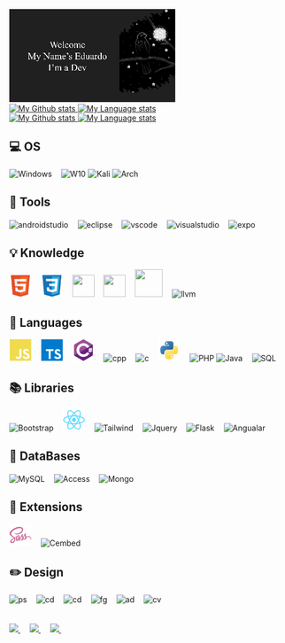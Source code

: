 <img src="https://github.com/EduardoDosSantosFerreira/EduardoDosSantosFerreira/blob/main/img/TheCrowWallpaperGif.gif" style="filter: grayscale(100%);">

<!-- GRS (Light Mode) -->
<div>
  <a href="https://github.com/EduardoDosSantosFerreira#gh-light-mode-only">
    <img src="https://github-readme-stats-steel-omega.vercel.app/api?username=EduardoDosSantosFerreira&show_icons=true&include_all_commits=true&hide_border=true&number_format=long&rank_icon=percentile&show=reviews,discussions_started,discussions_answered,prs_merged,prs_merged_percentage#gh-light-mode-only" alt="My Github stats" height="350">
  </a>
  <a href="https://github.com/EduardoDosSantosFerreira#gh-light-mode-only">
    <img src="https://github-readme-stats-steel-omega.vercel.app/api/top-langs/?username=EduardoDosSantosFerreira&layout=pie&hide_border=true&langs_count=10#gh-light-mode-only" alt="My Language stats" height="350">
  </a>
</div>

<!-- GRS (Dark Mode) -->
<div>
  <a href="https://github.com/EduardoDosSantosFerreira#gh-dark-mode-only">
    <img src="https://github-readme-stats-steel-omega.vercel.app/api?username=EduardoDosSantosFerreira&show_icons=true&include_all_commits=true&icon_color=2d77dc&title_color=2d77dc&text_color=ffffff&bg_color=0d1117&hide_border=true&number_format=long&rank_icon=percentile&show=reviews,discussions_started,discussions_answered,prs_merged,prs_merged_percentage#gh-dark-mode-only" alt="My Github stats" height="350">
  </a>
  <a href="https://github.com/EduardoDosSantosFerreira#gh-dark-mode-only">
    <img src="https://github-readme-stats-steel-omega.vercel.app/api/top-langs/?username=EduardoDosSantosFerreira&layout=pie&icon_color=2d77dc&title_color=2d77dc&text_color=ffffff&bg_color=0d1117&hide_border=true&langs_count=10#gh-dark-mode-only" alt="My Language stats" height="350">
  </a>
</div>

<div style="display: inline-block; align-items: center;">
  <h2>💻 OS </h2>
  <img alt="Windows" height="38" width="38" src="https://seeklogo.com/images/W/windows-11-icon-logo-6C39629E45-seeklogo.com.png">ㅤ
  <img alt="W10" height="40" width="40" src="https://cdn.jsdelivr.net/gh/devicons/devicon@latest/icons/windows8/windows8-original.svg" />
  <img alt="Kali" height="50" width="50" src="https://upload.wikimedia.org/wikipedia/commons/2/2b/Kali-dragon-icon.svg">
  <img alt="Arch" height="40" width="40" src="https://cdn.jsdelivr.net/gh/devicons/devicon@latest/icons/archlinux/archlinux-original.svg" />
</div>

<div style="display: inline-block; align-items: center;">
  <h2>🔨 Tools</h2>
  <img alt="androidstudio" height="40" width="40" src="https://cdn.jsdelivr.net/gh/devicons/devicon@latest/icons/androidstudio/androidstudio-original.svg" />ㅤ
  <img alt="eclipse" height="40" width="40" src="https://cdn.jsdelivr.net/gh/devicons/devicon@latest/icons/eclipse/eclipse-original.svg" />ㅤ
  <img alt="vscode" height="40" width="40" src="https://cdn.jsdelivr.net/gh/devicons/devicon@latest/icons/vscode/vscode-original.svg" />ㅤ
  <img alt="visualstudio" height="40" width="40" src="https://cdn.jsdelivr.net/gh/devicons/devicon@latest/icons/visualstudio/visualstudio-original.svg" />ㅤ
  <img alt="expo" height="40" width="40" src="https://www.svgviewer.dev/static-svgs/13890/expo-icon.svg" />ㅤ
</div>

<br>

<div style="display: inline-block; align-items: center;">
  <h2>💡 Knowledge</h2>
  <img alt="HTML" height="40" width="40" src="https://raw.githubusercontent.com/devicons/devicon/master/icons/html5/html5-original.svg">ㅤ
  <img alt="CSS" height="40" width="40" src="https://raw.githubusercontent.com/devicons/devicon/master/icons/css3/css3-original.svg">ㅤ
  <img src="https://cdn.jsdelivr.net/gh/devicons/devicon/icons/git/git-original.svg" height="40px" width="40px" />ㅤ
  <img src="https://cdn.jsdelivr.net/gh/devicons/devicon/icons/arduino/arduino-original.svg" height="40px" width="40px" />ㅤ
  <img src="https://cdn.jsdelivr.net/gh/devicons/devicon@latest/icons/nodejs/nodejs-original-wordmark.svg" height="50px" width="50px" />ㅤ
  <img alt="llvm" height="50" width="50" src="https://cdn.jsdelivr.net/gh/devicons/devicon@latest/icons/llvm/llvm-original.svg" />ㅤ
</div>

<br>

<div style="display: inline-block; align-items: center;">
  <h2>📖 Languages</h2>
  <img alt="Js" height="40" width="40" src="https://raw.githubusercontent.com/devicons/devicon/master/icons/javascript/javascript-plain.svg">ㅤ
  <img alt="Ts" height="40" width="40" src="https://raw.githubusercontent.com/devicons/devicon/master/icons/typescript/typescript-plain.svg">ㅤ
  <img alt="Csharp" height="40" width="40" src="https://raw.githubusercontent.com/devicons/devicon/master/icons/csharp/csharp-original.svg">ㅤ
  <img alt="cpp" height="40" width="40" src="https://cdn.jsdelivr.net/gh/devicons/devicon/icons/cplusplus/cplusplus-original.svg"/>ㅤ
  <img alt="c" height="40" width="40" src="https://cdn.jsdelivr.net/gh/devicons/devicon/icons/c/c-original.svg"/>ㅤ
  <img alt="Python" height="40" width="40" src="https://raw.githubusercontent.com/devicons/devicon/master/icons/python/python-original.svg">ㅤ
  <img alt="PHP" height="45" width="45" src="https://cdn.jsdelivr.net/gh/devicons/devicon@latest/icons/php/php-original.svg">
  <img alt="Java" height="45" width="45" src="https://cdn.jsdelivr.net/gh/devicons/devicon/icons/java/java-original.svg">ㅤ
  <img alt="SQL" height="40" width="40" src="https://encrypted-tbn0.gstatic.com/images?q=tbn:ANd9GcTMmPzPOCSNj88hmiwBQZaSB8pYj5skPcL4FA&usqp=CAU">ㅤ


</div>

<br>

<div style="display: inline-block; align-items: center;">
  <h2>📚 Libraries</h2>
  <img alt="Bootstrap" height="40" width="45" src="https://getbootstrap.com/docs/5.3/assets/brand/bootstrap-logo-shadow.png"/>ㅤ
  <img alt="React" height="40" width="40" src="https://raw.githubusercontent.com/devicons/devicon/master/icons/react/react-original.svg">ㅤ
  <img alt="Tailwind" height="40" width="40" src="https://www.vectorlogo.zone/logos/tailwindcss/tailwindcss-icon.svg"/>ㅤ
  <img alt="Jquery" height="40" width="40" src="https://cdn.jsdelivr.net/gh/devicons/devicon/icons/jquery/jquery-plain-wordmark.svg" />ㅤ
  <img alt="Flask" height="40" width="40" src="https://damiandeluca.com.ar/wp-content/uploads/2020/05/flask.jpg" />ㅤ
  <img alt="Angualar" height="40" width="40" src="https://cdn.jsdelivr.net/gh/devicons/devicon@latest/icons/angular/angular-original.svg" />ㅤ
</div>

<br>

<div style="display: inline-block; align-items: center;">
  <h2>🏦 DataBases</h2>
  <img alt="MySQL" height="40" width="45" src="https://cdn.jsdelivr.net/gh/devicons/devicon/icons/mysql/mysql-original.svg" />ㅤ
  <img alt="Access" height="40" width="40" src="https://cdn.icon-icons.com/icons2/2397/PNG/96/microsoft_office_access_logo_icon_145727.png">ㅤ
  <img alt="Mongo" height="50" width="50" src="https://cdn.jsdelivr.net/gh/devicons/devicon/icons/mongodb/mongodb-original.svg"/>
</div>

<br>

<div style="display: inline-block; align-items: center;">
  <h2>🎀 Extensions</h2>
  <img alt="sass" height="40" width="40" src="https://raw.githubusercontent.com/devicons/devicon/master/icons/sass/sass-original.svg"/>ㅤ
  <img alt="Cembed" height="40" width="40" src="https://cdn.jsdelivr.net/gh/devicons/devicon/icons/embeddedc/embeddedc-original-wordmark.svg">
</div>

<br>

<div style="display: inline-block; align-items: center;">
  <h2>✏️ Design</h2>
  <img alt="ps" height="40" width="40" src="https://cdn.jsdelivr.net/gh/devicons/devicon/icons/photoshop/photoshop-plain.svg"/>ㅤ
  <img alt="cd" height="40" width="40" src="https://user-images.githubusercontent.com/5500727/134825076-b09568dc-040d-4516-ba65-be5a1943b6df.png">ㅤ
  <img alt="cd" height="44" width="35" src="https://uxwing.com/wp-content/themes/uxwing/download/brands-and-social-media/coreldraw-icon.png">ㅤ
  <img alt="fg" height="40" width="40" src="https://cdn.jsdelivr.net/gh/devicons/devicon@latest/icons/figma/figma-original.svg" />ㅤ
  <img alt="ad" height="40" width="40" src="https://cdn.jsdelivr.net/gh/devicons/devicon@latest/icons/illustrator/illustrator-plain.svg" />ㅤ
  <img alt="cv" height="40" width="40" src="https://cdn.jsdelivr.net/gh/devicons/devicon@latest/icons/canva/canva-original.svg" />ㅤ
</div>
<br>

<br>
<br>

<div style="text-decoration: none;"> 
  <a href="mailto:eduardosferreira69@gmail.com">
    <img src="https://img.shields.io/badge/-Gmail-%23333?style=for-the-badge&logo=gmail&logoColor=white" target="_blank">
  </a>ㅤ
  <a href="https://www.linkedin.com/in/eduardo-dos-santos-ferreira-007440251/" target="_blank">
    <img src="https://img.shields.io/badge/-LinkedIn-%230077B5?style=for-the-badge&logo=linkedin&logoColor=white" target="_blank">
  </a>ㅤ
  <a href="https://api.whatsapp.com/send?phone=5513981492795" class="social-follow__anchor" rel="me noopener" title="Whatsapp" target="_blank">
    <img src="https://img.shields.io/badge/WhatsApp-25D366?style=for-the-badge&logo=whatsapp&logoColor=white">
  </a>ㅤ
</div>
